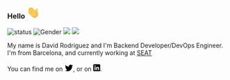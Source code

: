 ### Hello <img src="https://raw.githubusercontent.com/esedArk/esedArk/main/wave.gif" width="30px">

![status](https://img.shields.io/badge/status-up-brightgreen) ![Gender](https://img.shields.io/badge/gender-%F0%9F%A4%B5-lightgrey) ![](https://img.shields.io/badge/Relationship-Single-red)  ![](https://visitor-badge.glitch.me/badge?page_id=github.com/esedArk)

My name is David Rodriguez and I'm Backend Developer/DevOps Engineer. I'm from Barcelona, and currently working at [SEAT](https://www.seat.es)

You can find me on [![Twitter][1.2]][1], or on [![LinkedIn][2.2]][2].

<!-- Icons -->

[1.2]: https://raw.githubusercontent.com/esedArk/esedArk/master/twitter.png (twitter esedArk)
[2.2]: https://raw.githubusercontent.com/esedArk/esedArk/master/linkedin.png (LinkedIn David Rodriguez)

<!-- Links to your social media accounts -->

[1]: https://twitter.com/esedark
[2]: https://www.linkedin.com/in/davidrodriguez23/


<!--
**esedArk/esedark** is a ✨ _special_ ✨ repository because its `README.md` (this file) appears on your GitHub profile.

Here are some ideas to get you started:

- 🔭 I’m currently working on ...
- 🌱 I’m currently learning ...
- 👯 I’m looking to collaborate on ...
- 🤔 I’m looking for help with ...
- 💬 Ask me about ...
- 📫 How to reach me: ...
- 😄 Pronouns: ...
- ⚡ Fun fact: ...
-->
